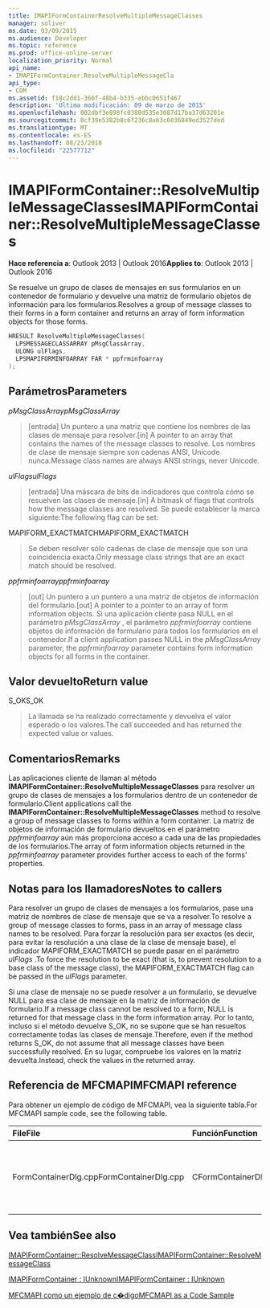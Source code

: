 ```yaml
---
title: IMAPIFormContainerResolveMultipleMessageClasses
manager: soliver
ms.date: 03/09/2015
ms.audience: Developer
ms.topic: reference
ms.prod: office-online-server
localization_priority: Normal
api_name:
- IMAPIFormContainer.ResolveMultipleMessageCla
api_type:
- COM
ms.assetid: f18c2dd1-366f-48b4-b335-ebbc0651f467
description: 'Última modificación: 09 de marzo de 2015'
ms.openlocfilehash: 002dbf3e898fc0388d535e3087d17ba37d63201e
ms.sourcegitcommit: 0cf39e5382b8c6f236c8a63c6036849ed3527ded
ms.translationtype: MT
ms.contentlocale: es-ES
ms.lasthandoff: 08/23/2018
ms.locfileid: "22577712"
---
```

# <a name="imapiformcontainerresolvemultiplemessageclasses"></a><span data-ttu-id="5519f-103">IMAPIFormContainer::ResolveMultipleMessageClasses</span><span class="sxs-lookup"><span data-stu-id="5519f-103">IMAPIFormContainer::ResolveMultipleMessageClasses</span></span>

  
  
<span data-ttu-id="5519f-104">**Hace referencia a**: Outlook 2013 | Outlook 2016</span><span class="sxs-lookup"><span data-stu-id="5519f-104">**Applies to**: Outlook 2013 | Outlook 2016</span></span> 
  
<span data-ttu-id="5519f-105">Se resuelve un grupo de clases de mensajes en sus formularios en un contenedor de formulario y devuelve una matriz de formulario objetos de información para los formularios.</span><span class="sxs-lookup"><span data-stu-id="5519f-105">Resolves a group of message classes to their forms in a form container and returns an array of form information objects for those forms.</span></span>
  
```cpp
HRESULT ResolveMultipleMessageClasses(
  LPSMESSAGECLASSARRAY pMsgClassArray,
  ULONG ulFlags,
  LPSMAPIFORMINFOARRAY FAR * ppfrminfoarray
);
```

## <a name="parameters"></a><span data-ttu-id="5519f-106">Parámetros</span><span class="sxs-lookup"><span data-stu-id="5519f-106">Parameters</span></span>

 <span data-ttu-id="5519f-107">_pMsgClassArray_</span><span class="sxs-lookup"><span data-stu-id="5519f-107">_pMsgClassArray_</span></span>
  
> <span data-ttu-id="5519f-108">[entrada] Un puntero a una matriz que contiene los nombres de las clases de mensaje para resolver.</span><span class="sxs-lookup"><span data-stu-id="5519f-108">[in] A pointer to an array that contains the names of the message classes to resolve.</span></span> <span data-ttu-id="5519f-109">Los nombres de clase de mensaje siempre son cadenas ANSI, Unicode nunca.</span><span class="sxs-lookup"><span data-stu-id="5519f-109">Message class names are always ANSI strings, never Unicode.</span></span>
    
 <span data-ttu-id="5519f-110">_ulFlags_</span><span class="sxs-lookup"><span data-stu-id="5519f-110">_ulFlags_</span></span>
  
> <span data-ttu-id="5519f-111">[entrada] Una máscara de bits de indicadores que controla cómo se resuelven las clases de mensaje.</span><span class="sxs-lookup"><span data-stu-id="5519f-111">[in] A bitmask of flags that controls how the message classes are resolved.</span></span> <span data-ttu-id="5519f-112">Se puede establecer la marca siguiente:</span><span class="sxs-lookup"><span data-stu-id="5519f-112">The following flag can be set:</span></span>
    
<span data-ttu-id="5519f-113">MAPIFORM_EXACTMATCH</span><span class="sxs-lookup"><span data-stu-id="5519f-113">MAPIFORM_EXACTMATCH</span></span> 
  
> <span data-ttu-id="5519f-114">Se deben resolver sólo cadenas de clase de mensaje que son una coincidencia exacta.</span><span class="sxs-lookup"><span data-stu-id="5519f-114">Only message class strings that are an exact match should be resolved.</span></span>
    
 <span data-ttu-id="5519f-115">_ppfrminfoarray_</span><span class="sxs-lookup"><span data-stu-id="5519f-115">_ppfrminfoarray_</span></span>
  
> <span data-ttu-id="5519f-116">[out] Un puntero a un puntero a una matriz de objetos de información del formulario.</span><span class="sxs-lookup"><span data-stu-id="5519f-116">[out] A pointer to a pointer to an array of form information objects.</span></span> <span data-ttu-id="5519f-117">Si una aplicación cliente pasa NULL en el parámetro _pMsgClassArray_ , el parámetro _ppfrminfoarray_ contiene objetos de información de formulario para todos los formularios en el contenedor.</span><span class="sxs-lookup"><span data-stu-id="5519f-117">If a client application passes NULL in the  _pMsgClassArray_ parameter, the  _ppfrminfoarray_ parameter contains form information objects for all forms in the container.</span></span> 
    
## <a name="return-value"></a><span data-ttu-id="5519f-118">Valor devuelto</span><span class="sxs-lookup"><span data-stu-id="5519f-118">Return value</span></span>

<span data-ttu-id="5519f-119">S_OK</span><span class="sxs-lookup"><span data-stu-id="5519f-119">S_OK</span></span> 
  
> <span data-ttu-id="5519f-120">La llamada se ha realizado correctamente y devuelva el valor esperado o los valores.</span><span class="sxs-lookup"><span data-stu-id="5519f-120">The call succeeded and has returned the expected value or values.</span></span>
    
## <a name="remarks"></a><span data-ttu-id="5519f-121">Comentarios</span><span class="sxs-lookup"><span data-stu-id="5519f-121">Remarks</span></span>

<span data-ttu-id="5519f-122">Las aplicaciones cliente de llaman al método **IMAPIFormContainer::ResolveMultipleMessageClasses** para resolver un grupo de clases de mensajes a los formularios dentro de un contenedor de formulario.</span><span class="sxs-lookup"><span data-stu-id="5519f-122">Client applications call the **IMAPIFormContainer::ResolveMultipleMessageClasses** method to resolve a group of message classes to forms within a form container.</span></span> <span data-ttu-id="5519f-123">La matriz de objetos de información de formulario devueltos en el parámetro _ppfrminfoarray_ aún más proporciona acceso a cada una de las propiedades de los formularios.</span><span class="sxs-lookup"><span data-stu-id="5519f-123">The array of form information objects returned in the  _ppfrminfoarray_ parameter provides further access to each of the forms' properties.</span></span> 
  
## <a name="notes-to-callers"></a><span data-ttu-id="5519f-124">Notas para los llamadores</span><span class="sxs-lookup"><span data-stu-id="5519f-124">Notes to callers</span></span>

<span data-ttu-id="5519f-125">Para resolver un grupo de clases de mensajes a los formularios, pase una matriz de nombres de clase de mensaje que se va a resolver.</span><span class="sxs-lookup"><span data-stu-id="5519f-125">To resolve a group of message classes to forms, pass in an array of message class names to be resolved.</span></span> <span data-ttu-id="5519f-126">Para forzar la resolución para ser exactos (es decir, para evitar la resolución a una clase de la clase de mensaje base), el indicador MAPIFORM_EXACTMATCH se puede pasar en el parámetro _ulFlags_ .</span><span class="sxs-lookup"><span data-stu-id="5519f-126">To force the resolution to be exact (that is, to prevent resolution to a base class of the message class), the MAPIFORM_EXACTMATCH flag can be passed in the  _ulFlags_ parameter.</span></span> 
  
<span data-ttu-id="5519f-127">Si una clase de mensaje no se puede resolver a un formulario, se devuelve NULL para esa clase de mensaje en la matriz de información de formulario.</span><span class="sxs-lookup"><span data-stu-id="5519f-127">If a message class cannot be resolved to a form, NULL is returned for that message class in the form information array.</span></span> <span data-ttu-id="5519f-128">Por lo tanto, incluso si el método devuelve S_OK, no se supone que se han resueltos correctamente todas las clases de mensaje.</span><span class="sxs-lookup"><span data-stu-id="5519f-128">Therefore, even if the method returns S_OK, do not assume that all message classes have been successfully resolved.</span></span> <span data-ttu-id="5519f-129">En su lugar, compruebe los valores en la matriz devuelta.</span><span class="sxs-lookup"><span data-stu-id="5519f-129">Instead, check the values in the returned array.</span></span>
  
## <a name="mfcmapi-reference"></a><span data-ttu-id="5519f-130">Referencia de MFCMAPI</span><span class="sxs-lookup"><span data-stu-id="5519f-130">MFCMAPI reference</span></span>

<span data-ttu-id="5519f-131">Para obtener un ejemplo de código de MFCMAPI, vea la siguiente tabla.</span><span class="sxs-lookup"><span data-stu-id="5519f-131">For MFCMAPI sample code, see the following table.</span></span>
  
|<span data-ttu-id="5519f-132">**File**</span><span class="sxs-lookup"><span data-stu-id="5519f-132">**File**</span></span>|<span data-ttu-id="5519f-133">**Función**</span><span class="sxs-lookup"><span data-stu-id="5519f-133">**Function**</span></span>|<span data-ttu-id="5519f-134">**Comentario**</span><span class="sxs-lookup"><span data-stu-id="5519f-134">**Comment**</span></span>|
|:-----|:-----|:-----|
|<span data-ttu-id="5519f-135">FormContainerDlg.cpp</span><span class="sxs-lookup"><span data-stu-id="5519f-135">FormContainerDlg.cpp</span></span>  <br/> |<span data-ttu-id="5519f-136">CFormContainerDlg::OnResolveMultipleMessageClasses</span><span class="sxs-lookup"><span data-stu-id="5519f-136">CFormContainerDlg::OnResolveMultipleMessageClasses</span></span>  <br/> |<span data-ttu-id="5519f-137">MFCMAPI usa el método **IMAPIFormContainer::ResolveMultipleMessageClasses** para buscar un formulario que está asociado a un conjunto de clases de mensajes.</span><span class="sxs-lookup"><span data-stu-id="5519f-137">MFCMAPI uses the **IMAPIFormContainer::ResolveMultipleMessageClasses** method to locate a form that is associated with a set of message classes.</span></span>  <br/> |
   
## <a name="see-also"></a><span data-ttu-id="5519f-138">Vea también</span><span class="sxs-lookup"><span data-stu-id="5519f-138">See also</span></span>



[<span data-ttu-id="5519f-139">IMAPIFormContainer::ResolveMessageClass</span><span class="sxs-lookup"><span data-stu-id="5519f-139">IMAPIFormContainer::ResolveMessageClass</span></span>](imapiformcontainer-resolvemessageclass.md)
  
[<span data-ttu-id="5519f-140">IMAPIFormContainer : IUnknown</span><span class="sxs-lookup"><span data-stu-id="5519f-140">IMAPIFormContainer : IUnknown</span></span>](imapiformcontaineriunknown.md)


[<span data-ttu-id="5519f-141">MFCMAPI como un ejemplo de c�digo</span><span class="sxs-lookup"><span data-stu-id="5519f-141">MFCMAPI as a Code Sample</span></span>](mfcmapi-as-a-code-sample.md)


